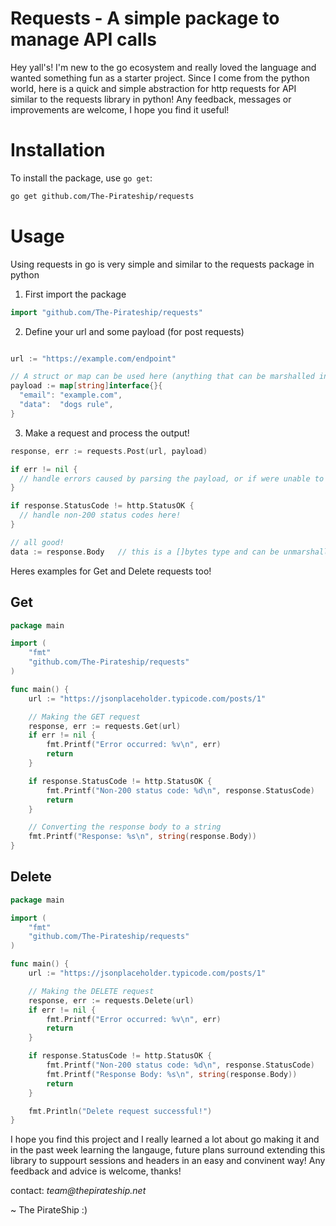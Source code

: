 # Requests - A simple package to manage API calls

Hey yall's! I'm new to the go ecosystem and really loved the language and wanted something fun as a starter project.
Since I come from the python world, here is a quick and simple abstraction for http requests for API similar to the requests library in python!
Any feedback, messages or improvements are welcome, I hope you find it useful!

# Installation

To install the package, use `go get`:

```bash
go get github.com/The-Pirateship/requests
```

# Usage

Using requests in go is very simple and similar to the requests package in python

1) First import the package

```go
import "github.com/The-Pirateship/requests"
```

2) Define your url and some payload (for post requests)
```go

url := "https://example.com/endpoint"

// A struct or map can be used here (anything that can be marshalled into json)
payload := map[string]interface{}{
  "email": "example.com",
  "data":  "dogs rule",
}
```

3) Make a request and process the output!

```go
response, err := requests.Post(url, payload)

if err != nil {
  // handle errors caused by parsing the payload, or if were unable to set the request here
}

if response.StatusCode != http.StatusOK {
  // handle non-200 status codes here!
}

// all good!
data := response.Body	// this is a []bytes type and can be unmarshalled into a struct or any format you need it in!

```

Heres examples for Get and Delete requests too!

## Get
```go
package main

import (
    "fmt"
    "github.com/The-Pirateship/requests"
)

func main() {
    url := "https://jsonplaceholder.typicode.com/posts/1"

    // Making the GET request
    response, err := requests.Get(url)
    if err != nil {
        fmt.Printf("Error occurred: %v\n", err)
        return
    }

    if response.StatusCode != http.StatusOK {
        fmt.Printf("Non-200 status code: %d\n", response.StatusCode)
        return
    }

    // Converting the response body to a string
    fmt.Printf("Response: %s\n", string(response.Body))
}
```

## Delete
```go
package main

import (
    "fmt"
    "github.com/The-Pirateship/requests"
)

func main() {
    url := "https://jsonplaceholder.typicode.com/posts/1"

    // Making the DELETE request
    response, err := requests.Delete(url)
    if err != nil {
        fmt.Printf("Error occurred: %v\n", err)
        return
    }

    if response.StatusCode != http.StatusOK { 
        fmt.Printf("Non-200 status code: %d\n", response.StatusCode)
        fmt.Printf("Response Body: %s\n", string(response.Body))
        return
    }

    fmt.Println("Delete request successful!")
}
```

I hope you find this project and I really learned a lot about go making it and in the past week learning the langauge, future plans surround extending this library to suppourt sessions and headers in an easy and convinent way!
Any feedback and advice is welcome, thanks!

contact: _team@thepirateship.net_

~ The PirateShip :)
